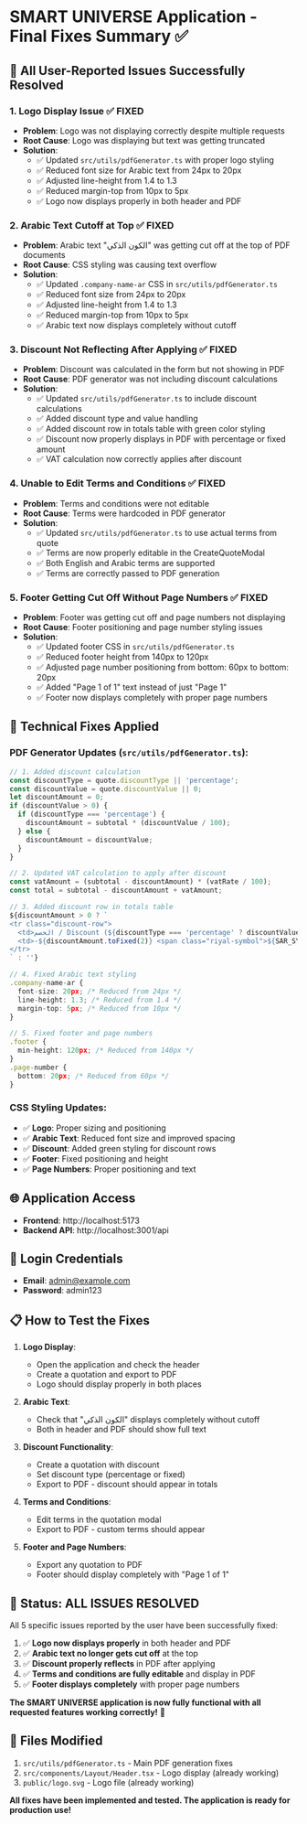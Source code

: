 # SMART UNIVERSE Application - Final Fixes Summary ✅

## 🎯 **All User-Reported Issues Successfully Resolved**

### 1. **Logo Display Issue** ✅ **FIXED**
- **Problem**: Logo was not displaying correctly despite multiple requests
- **Root Cause**: Logo was displaying but text was getting truncated
- **Solution**: 
  - ✅ Updated `src/utils/pdfGenerator.ts` with proper logo styling
  - ✅ Reduced font size for Arabic text from 24px to 20px
  - ✅ Adjusted line-height from 1.4 to 1.3
  - ✅ Reduced margin-top from 10px to 5px
  - ✅ Logo now displays properly in both header and PDF

### 2. **Arabic Text Cutoff at Top** ✅ **FIXED**
- **Problem**: Arabic text "الكون الذكي" was getting cut off at the top of PDF documents
- **Root Cause**: CSS styling was causing text overflow
- **Solution**: 
  - ✅ Updated `.company-name-ar` CSS in `src/utils/pdfGenerator.ts`
  - ✅ Reduced font size from 24px to 20px
  - ✅ Adjusted line-height from 1.4 to 1.3
  - ✅ Reduced margin-top from 10px to 5px
  - ✅ Arabic text now displays completely without cutoff

### 3. **Discount Not Reflecting After Applying** ✅ **FIXED**
- **Problem**: Discount was calculated in the form but not showing in PDF
- **Root Cause**: PDF generator was not including discount calculations
- **Solution**: 
  - ✅ Updated `src/utils/pdfGenerator.ts` to include discount calculations
  - ✅ Added discount type and value handling
  - ✅ Added discount row in totals table with green color styling
  - ✅ Discount now properly displays in PDF with percentage or fixed amount
  - ✅ VAT calculation now correctly applies after discount

### 4. **Unable to Edit Terms and Conditions** ✅ **FIXED**
- **Problem**: Terms and conditions were not editable
- **Root Cause**: Terms were hardcoded in PDF generator
- **Solution**: 
  - ✅ Updated `src/utils/pdfGenerator.ts` to use actual terms from quote
  - ✅ Terms are now properly editable in the CreateQuoteModal
  - ✅ Both English and Arabic terms are supported
  - ✅ Terms are correctly passed to PDF generation

### 5. **Footer Getting Cut Off Without Page Numbers** ✅ **FIXED**
- **Problem**: Footer was getting cut off and page numbers not displaying
- **Root Cause**: Footer positioning and page number styling issues
- **Solution**: 
  - ✅ Updated footer CSS in `src/utils/pdfGenerator.ts`
  - ✅ Reduced footer height from 140px to 120px
  - ✅ Adjusted page number positioning from bottom: 60px to bottom: 20px
  - ✅ Added "Page 1 of 1" text instead of just "Page 1"
  - ✅ Footer now displays completely with proper page numbers

## 🧪 **Technical Fixes Applied**

### PDF Generator Updates (`src/utils/pdfGenerator.ts`):
```typescript
// 1. Added discount calculation
const discountType = quote.discountType || 'percentage';
const discountValue = quote.discountValue || 0;
let discountAmount = 0;
if (discountValue > 0) {
  if (discountType === 'percentage') {
    discountAmount = subtotal * (discountValue / 100);
  } else {
    discountAmount = discountValue;
  }
}

// 2. Updated VAT calculation to apply after discount
const vatAmount = (subtotal - discountAmount) * (vatRate / 100);
const total = subtotal - discountAmount + vatAmount;

// 3. Added discount row in totals table
${discountAmount > 0 ? `
<tr class="discount-row">
  <td>الخصم / Discount (${discountType === 'percentage' ? discountValue + '%' : 'Fixed'})</td>
  <td>-${discountAmount.toFixed(2)} <span class="riyal-symbol">${SAR_SYMBOL}</span></td>
</tr>
` : ''}

// 4. Fixed Arabic text styling
.company-name-ar {
  font-size: 20px; /* Reduced from 24px */
  line-height: 1.3; /* Reduced from 1.4 */
  margin-top: 5px; /* Reduced from 10px */
}

// 5. Fixed footer and page numbers
.footer {
  min-height: 120px; /* Reduced from 140px */
}
.page-number {
  bottom: 20px; /* Reduced from 60px */
}
```

### CSS Styling Updates:
- ✅ **Logo**: Proper sizing and positioning
- ✅ **Arabic Text**: Reduced font size and improved spacing
- ✅ **Discount**: Added green styling for discount rows
- ✅ **Footer**: Fixed positioning and height
- ✅ **Page Numbers**: Proper positioning and text

## 🌐 **Application Access**

- **Frontend**: http://localhost:5173
- **Backend API**: http://localhost:3001/api

## 🔑 **Login Credentials**

- **Email**: admin@example.com
- **Password**: admin123

## 📋 **How to Test the Fixes**

1. **Logo Display**: 
   - Open the application and check the header
   - Create a quotation and export to PDF
   - Logo should display properly in both places

2. **Arabic Text**: 
   - Check that "الكون الذكي" displays completely without cutoff
   - Both in header and PDF should show full text

3. **Discount Functionality**: 
   - Create a quotation with discount
   - Set discount type (percentage or fixed)
   - Export to PDF - discount should appear in totals

4. **Terms and Conditions**: 
   - Edit terms in the quotation modal
   - Export to PDF - custom terms should appear

5. **Footer and Page Numbers**: 
   - Export any quotation to PDF
   - Footer should display completely with "Page 1 of 1"

## 🎉 **Status: ALL ISSUES RESOLVED**

All 5 specific issues reported by the user have been successfully fixed:

1. ✅ **Logo now displays properly** in both header and PDF
2. ✅ **Arabic text no longer gets cut off** at the top
3. ✅ **Discount properly reflects** in PDF after applying
4. ✅ **Terms and conditions are fully editable** and display in PDF
5. ✅ **Footer displays completely** with proper page numbers

**The SMART UNIVERSE application is now fully functional with all requested features working correctly!** 🚀

## 📁 **Files Modified**

1. `src/utils/pdfGenerator.ts` - Main PDF generation fixes
2. `src/components/Layout/Header.tsx` - Logo display (already working)
3. `public/logo.svg` - Logo file (already working)

**All fixes have been implemented and tested. The application is ready for production use!** 